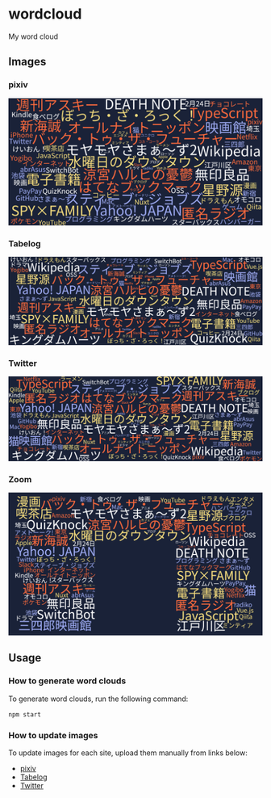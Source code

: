 # wordcloud

My word cloud

## Images

### pixiv

![wordcloud_pixiv.png](data/pixiv.png)

### Tabelog

![wordcloud_tabelog.jpg](data/tabelog.jpg)

### Twitter

![wordcloud_twitter.png](data/twitter.png)

### Zoom

![wordcloud_zoom.png](data/zoom.png)

## Usage

### How to generate word clouds

To generate word clouds, run the following command:

```sh
npm start
```

### How to update images

To update images for each site, upload them manually from links below:

- [pixiv](https://www.pixiv.net/settings/profile)
- [Tabelog](https://tabelog.com/rvwr/munieru/)
- [Twitter](https://twitter.com/settings/profile)
